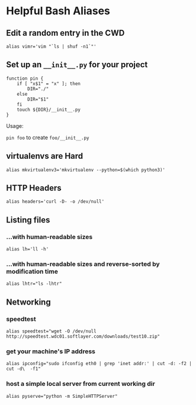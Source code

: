 # Helpful Bash Aliases

## Edit a random entry in the CWD

    alias vimr='vim "`ls | shuf -n1`"'

## Set up an `__init__.py` for your project

    function pin {                                                                   
        if [ "x$1" = "x" ]; then                                                     
            DIR="./"                                                                 
        else                                                                         
            DIR="$1"                                                                 
        fi                                                                           
        touch ${DIR}/__init__.py                                                     
    }                                                                                

Usage:

`pin foo` to create `foo/__init__.py`


## virtualenvs are Hard 

    alias mkvirtualenv3='mkvirtualenv --python=$(which python3)'

## HTTP Headers

    alias headers='curl -D- -o /dev/null'

## Listing files

### ...with human-readable sizes

    alias lh='ll -h'

### ...with human-readable sizes and reverse-sorted by modification time

    alias lhtr="ls -lhtr"

## Networking

### speedtest

    alias speedtest="wget -O /dev/null http://speedtest.wdc01.softlayer.com/downloads/test10.zip"

### get your machine's IP address

    alias ipconfig="sudo ifconfig eth0 | grep 'inet addr:' | cut -d: -f2 | cut -d\  -f1"

### host a simple local server from current working dir

    alias pyserve="python -m SimpleHTTPServer"
